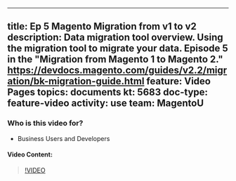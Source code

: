 
---
title: Ep 5 Magento Migration from v1 to v2
description: Data migration tool overview. Using the migration tool to migrate your data. Episode 5 in the "Migration from Magento 1 to Magento 2." https://devdocs.magento.com/guides/v2.2/migration/bk-migration-guide.html
feature: Video Pages
topics: documents
kt: 5683
doc-type: feature-video
activity: use
team: MagentoU
---

### Who is this video for?

* Business Users and Developers

#### Video Content:

>[!VIDEO](https://video.tv.adobe.com/v/35834)